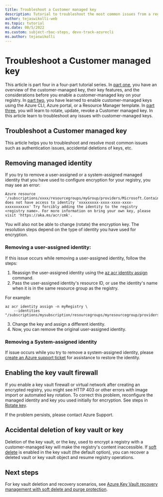 ```yaml
---
title: Troubleshoot a Customer managed key 
description: Tutorial to troubleshoot the most common issues from a registry enabled with a Customer managed key.
author: tejaswikolli-web
ms.topic: tutorial
ms.date: 08/5/2022
ms.custom: subject-rbac-steps, devx-track-azurecli
ms.author: tejaswikolli
---
```


# Troubleshoot a Customer managed key 

This article is part four in a four-part tutorial series. In [part one](tutorial-customer-managed-keys.md), you have an overview of the customer-managed key, their key features, and the considerations before you enable a customer-managed key on your registry. In [part two](tutorial-enable-customer-managed-keys.md), you have learned to enable customer-managed keys using the Azure CLI, Azure portal, or a Resource Manager template. In [part three](tutorial-rotate-revoke-customer-managed-keys.md), you will learn to rotate, update, revoke a Customer managed key. In this article learn to troubleshoot any issues with customer-managed keys.

## Troubleshoot a Customer managed key

This article helps you to troubleshoot and resolve most common issues such as authentication issues, accidental deletions of keys, etc.
## Removing managed identity

If you try to remove a user-assigned or a system-assigned managed identity that you have used to configure encryption for your registry, you may see an error:
 
```
Azure resource '/subscriptions/xxxx/resourcegroups/myGroup/providers/Microsoft.ContainerRegistry/registries/myRegistry' does not have access to identity 'xxxxxxxxx-xxxx-xxxx-xxxx-xxxxxxxxxxx' Try forcibly adding the identity to the registry <registry name>. For more information on bring your own key, please visit 'https://aka.ms/acr/cmk'.
```
 
You will also not be able to change (rotate) the encryption key. The resolution steps depend on the type of identity you have used for encryption.

### Removing a **user-assigned identity**:

If this issue occurs while removing a user-assigned identity, follow the steps: 
 
1. Reassign the user-assigned identity using the [az acr identity assign](/cli/azure/acr/identity/#az-acr-identity-assign) command. 
2. Pass the user-assigned identity's resource ID, or use the identity's name when it is in the same resource group as the registry. 

For example:

```azurecli
az acr identity assign -n myRegistry \
    --identities "/subscriptions/mysubscription/resourcegroups/myresourcegroup/providers/Microsoft.ManagedIdentity/userAssignedIdentities/myidentity"
```
        
3. Change the key and assign a different identity.
4. Now, you can remove the original user-assigned identity.

### Removing a **System-assigned identity**

If issue occurs while you try to remove a system-assigned identity, please [create an Azure support ticket](https://azure.microsoft.com/support/create-ticket/) for assistance to restore the identity.

## Enabling the key vault firewall

If you enable a key vault firewall or virtual network after creating an encrypted registry, you might see HTTP 403 or other errors with image import or automated key rotation. To correct this problem, reconfigure the managed identity and key you used initially for encryption. See steps in [Rotate key](tutorial-rotate-revoke-customer-managed-keys.md#rotate-the-customer-managed-key). 

If the problem persists, please contact Azure Support.

## Accidental deletion of key vault or key

Deletion of the key vault, or the key, used to encrypt a registry with a customer-managed key will make the registry's content inaccessible. If [soft delete](../key-vault/general/soft-delete-overview.md) is enabled in the key vault (the default option), you can recover a deleted vault or key vault object and resume registry operations.

## Next steps

For key vault deletion and recovery scenarios, see [Azure Key Vault recovery management with soft delete and purge protection](../key-vault/general/key-vault-recovery.md).